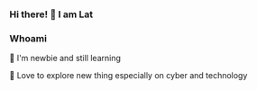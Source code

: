 ### Hi there! 👋 I am Lat
###  Whoami
🔭 I'm newbie and still learning

🌱 Love to explore new thing especially on cyber and technology



